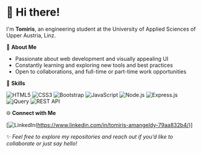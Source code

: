# 👋 Hi there!

I'm **Tomiris**, an engineering student at the University of Applied Sciences of Upper Austria, Linz.

🤠 **About Me**

- Passionate about web development and visually appealing UI
- Constantly learning and exploring new tools and best practices
- Open to collaborations, and full-time or part-time work opportunities

🚀 **Skills**

![HTML5](https://img.shields.io/badge/HTML5-E34F26?style=for-the-badge&logo=html5&logoColor=white)
![CSS3](https://img.shields.io/badge/CSS3-1572B6?style=for-the-badge&logo=css3&logoColor=white)
![Bootstrap](https://img.shields.io/badge/Bootstrap-563D7C?style=for-the-badge&logo=bootstrap&logoColor=white)
![JavaScript](https://img.shields.io/badge/JavaScript-F7DF1E?style=for-the-badge&logo=javascript&logoColor=black)
![Node.js](https://img.shields.io/badge/Node.js-339933?style=for-the-badge&logo=nodedotjs&logoColor=white)
![Express.js](https://img.shields.io/badge/Express.js-000000?style=for-the-badge&logo=express&logoColor=white)
![jQuery](https://img.shields.io/badge/jQuery-0769AD?style=for-the-badge&logo=jquery&logoColor=white)
![REST API](https://img.shields.io/badge/REST%20API-000000?style=for-the-badge)

🌐 **Connect with Me**

[![LinkedIn](https://img.shields.io/badge/LinkedIn-0A66C2?style=for-the-badge&logo=linkedin&logoColor=white)(https://www.linkedin.com/in/tomiris-amangeldy-79aa832b4/)]

✨ *Feel free to explore my repositories and reach out if you’d like to collaborate or just say hello!*
